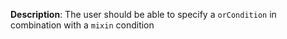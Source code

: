 __Description__: The user should be able to specify a `orCondition` in combination with a `mixin` condition